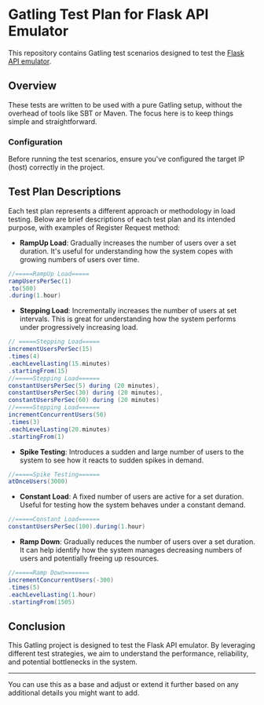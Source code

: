 # Gatling Test Plan for Flask API Emulator

This repository contains Gatling test scenarios designed to test the [Flask API emulator](https://github.com/stsolovey/app_plug_for_jmeter20230811).

## Overview

These tests are written to be used with a pure Gatling setup, without the overhead of tools like SBT or Maven. The focus here is to keep things simple and straightforward.

### Configuration

Before running the test scenarios, ensure you've configured the target IP (host) correctly in the project.

## Test Plan Descriptions

Each test plan represents a different approach or methodology in load testing. Below are brief descriptions of each test plan and its intended purpose, with examples of Register Request method:

- **RampUp Load**: Gradually increases the number of users over a set duration. It's useful for understanding how the system copes with growing numbers of users over time.

```scala
//=====RampUp Load=====
rampUsersPerSec(1)
.to(500)
.during(1.hour)
```
  
- **Stepping Load**: Incrementally increases the number of users at set intervals. This is great for understanding how the system performs under progressively increasing load.

```scala
// =====Stepping Load=====
incrementUsersPerSec(15)
.times(4)
.eachLevelLasting(15.minutes)
.startingFrom(15)
//=====Stepping Load======
constantUsersPerSec(5) during (20 minutes),
constantUsersPerSec(30) during (20 minutes),
constantUsersPerSec(60) during (20 minutes)
//=====Stepping Load======
incrementConcurrentUsers(50)
.times(3)
.eachLevelLasting(20.minutes)
.startingFrom(1)
```
- **Spike Testing**: Introduces a sudden and large number of users to the system to see how it reacts to sudden spikes in demand.
```scala
//=====Spike Testing======
atOnceUsers(3000)
```
- **Constant Load**: A fixed number of users are active for a set duration. Useful for testing how the system behaves under a constant demand.
```scala
//=====Constant Load======
constantUsersPerSec(100).during(1.hour)
```
- **Ramp Down**: Gradually reduces the number of users over a set duration. It can help identify how the system manages decreasing numbers of users and potentially freeing up resources.
```scala
//=====Ramp Down=======
incrementConcurrentUsers(-300)
.times(5)
.eachLevelLasting(1.hour)
.startingFrom(1505)
```

## Conclusion

This Gatling project is designed to test the Flask API emulator. By leveraging different test strategies, we aim to understand the performance, reliability, and potential bottlenecks in the system.

---

You can use this as a base and adjust or extend it further based on any additional details you might want to add.